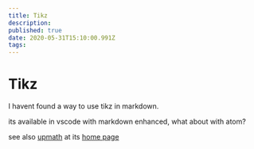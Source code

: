 ```yaml
---
title: Tikz
description: 
published: true
date: 2020-05-31T15:10:00.991Z
tags: 
---
```


# Tikz

I havent found a way to use tikz in markdown.

its available in vscode with markdown enhanced, what about with atom?


see also [upmath](/University/Documentation/Tikz/upmath) at its [home page](https://upmath.me/)